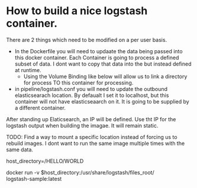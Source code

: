 # How to build a nice logstash container.

There are 2 things which need to be modified on a per user basis.

- In the Dockerfile you will need to updaate the data being passed into this docker container.  Each Container is going to process a defined subset of data.  I dont want to copy that data into the but instead defined at runtime.
     - Using the Volume Binding like below will allow us to link a directory for process TO this container for processing.
- in pipeline/logstash.conf you will need to update the outbound elasticsearach location. By defaualt I set it to localhost, but this container will not have elasticseaarch on it.  It is going to be supplied by a different container.

After standing up Elaticsearch, an IP will be defined.  Use tht IP for the logstash output when building the imagae.  It will remain static.

TODO:  Find a way to mount a specific location instead of forcing us to rebuild images.  I dont want to run the same image multiple times with the same data.

host_directory=/HELLO/WORLD
 
docker run -v $host_directory:/usr/share/logstash/files_root/ \
		logstash-sample:latest




